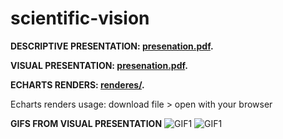 # scientific-vision
 
**DESCRIPTIVE PRESENTATION: [presenation.pdf](https://github.com/tommasoromano/scientific-vision/blob/main/presentation.pdf).**

**VISUAL PRESENTATION: [presenation.pdf](https://github.com/tommasoromano/scientific-vision/blob/main/presentation_slides.pdf).**

**ECHARTS RENDERS: [renderes/](https://github.com/tommasoromano/scientific-vision/tree/main/renderers).**

Echarts renders usage: download file > open with your browser

**GIFS FROM VISUAL PRESENTATION**
![GIF1]([https://myoctocat.com/assets/images/base-octocat.svg](https://github.com/tommasoromano/scientific-vision/blob/main/imgs/HB_MOVE.gif))
![GIF1]([https://myoctocat.com/assets/images/base-octocat.svg](https://github.com/tommasoromano/scientific-vision/blob/main/imgs/HB_MOVE_sum.gif))
